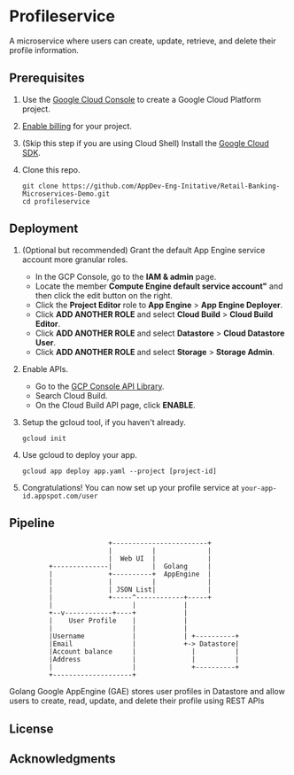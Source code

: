 

# Profileservice

A microservice where users can create, update, retrieve, and delete their profile information.

## Prerequisites

1.  Use the [Google Cloud Console](https://console.cloud.google.com/) to create a Google Cloud Platform project.
2.  [Enable billing](https://support.google.com/cloud/answer/6293499#enable-billing) for your project.
3. (Skip this step if you are using Cloud Shell) Install the [Google Cloud SDK](https://cloud.google.com/sdk/install).
4. Clone this repo.

   ```
   git clone https://github.com/AppDev-Eng-Initative/Retail-Banking-Microservices-Demo.git
   cd profileservice
   ```


## Deployment

<!-- 1. (Optional but recommended) Set up an App Engine service account for authentication
    * In the GCP Console, go to the **[Create service account key](https://console.cloud.google.com/apis/credentials/serviceaccountkey?_ga=2.142840501.-1637323123.1562822098)** page.
    * From the **Service account** list, select **New service account**.
    * In the **Service account name** field, enter a name.
    * From the **Role** list, select **Datastore** > **Cloud Datastore User** and  **App Engine** > **App Engine Admin**
    * Click **Create**. A JSON file that contains your key downloads to your computer.
	    * If you are using Cloud Shell, move the JSON file to the shell
    * Save the JSON file path as an environment varibale
    ```export GOOGLE_APPLICATION_CREDENTIALS="[PATH]"``` 
     
	     For example:
     ```  export GOOGLE_APPLICATION_CREDENTIALS="/home/user/Downloads/[FILE_NAME].json"```
    (note: this variable only applies to your current shell session, so you need to set the variable again if you open a new session.)
    -->
1.  (Optional but recommended) Grant the default App Engine service account more granular roles.
	*  In the GCP Console, go to the **IAM & admin** page.
	* Locate the member **Compute Engine default service account"** and then click the edit button on the right.
	* Click the **Project Editor** role to **App Engine** > **App Engine Deployer**.
	* Click **ADD ANOTHER ROLE** and select **Cloud Build** > **Cloud Build Editor**.
	* Click **ADD ANOTHER ROLE** and select **Datastore** >  **Cloud Datastore User**.
	* Click **ADD ANOTHER ROLE** and select **Storage** > **Storage Admin**.
2. Enable APIs.
    * Go to the [GCP Console API Library](https://console.cloud.google.com/apis/library?project=_). 
	* Search Cloud Build. 
	* On the Cloud Build API page, click **ENABLE**.
3. Setup the gcloud tool, if you haven't already.
    
    ```
    gcloud init
    ```
    
 
4.  Use gcloud to deploy your app.
    
    ```
    gcloud app deploy app.yaml --project [project-id]
    ```
    
5.  Congratulations! You can now set up your profile service at  `your-app-id.appspot.com/user`



## Pipeline

                             +------------------------+     
                             |          |             |  
                             |  Web UI  |             |                  
              +--------------|          |  Golang     |                                     
              |              +----------+  AppEngine  |
              |              |          |             |
              |              | JSON List|             |
              |              +-----^------------+-----+
              |                    |            |                          
              +--v------------+----+            |                   
              |    User Profile    |            |                           
              |                    |            |                            
              |Username            |            | +----------+                              
              |Email               |            +-> Datastore|                              
              |Account balance     |              |          |                              
              |Address             |              |          |                              
              |                    |              +----------+                              
              +--------------------+    

Golang Google AppEngine (GAE) stores user profiles in Datastore and allow users to create, read, update, and delete their profile using REST APIs


## License



## Acknowledgments

